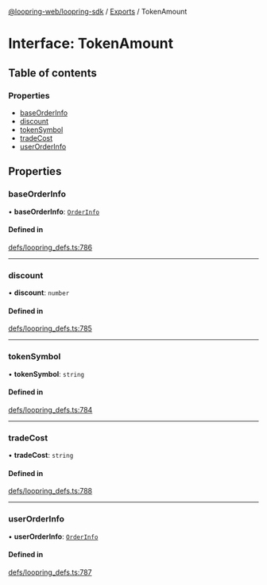 [@loopring-web/loopring-sdk](../README.md) / [Exports](../modules.md) / TokenAmount

# Interface: TokenAmount

## Table of contents

### Properties

- [baseOrderInfo](TokenAmount.md#baseorderinfo)
- [discount](TokenAmount.md#discount)
- [tokenSymbol](TokenAmount.md#tokensymbol)
- [tradeCost](TokenAmount.md#tradecost)
- [userOrderInfo](TokenAmount.md#userorderinfo)

## Properties

### baseOrderInfo

• **baseOrderInfo**: [`OrderInfo`](OrderInfo.md)

#### Defined in

[defs/loopring_defs.ts:786](https://github.com/Loopring/loopring_sdk/blob/1b21a8d/src/defs/loopring_defs.ts#L786)

___

### discount

• **discount**: `number`

#### Defined in

[defs/loopring_defs.ts:785](https://github.com/Loopring/loopring_sdk/blob/1b21a8d/src/defs/loopring_defs.ts#L785)

___

### tokenSymbol

• **tokenSymbol**: `string`

#### Defined in

[defs/loopring_defs.ts:784](https://github.com/Loopring/loopring_sdk/blob/1b21a8d/src/defs/loopring_defs.ts#L784)

___

### tradeCost

• **tradeCost**: `string`

#### Defined in

[defs/loopring_defs.ts:788](https://github.com/Loopring/loopring_sdk/blob/1b21a8d/src/defs/loopring_defs.ts#L788)

___

### userOrderInfo

• **userOrderInfo**: [`OrderInfo`](OrderInfo.md)

#### Defined in

[defs/loopring_defs.ts:787](https://github.com/Loopring/loopring_sdk/blob/1b21a8d/src/defs/loopring_defs.ts#L787)
